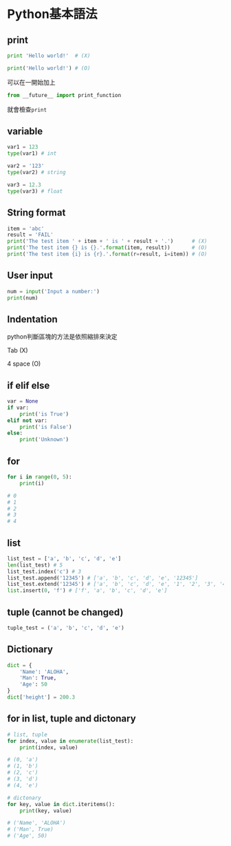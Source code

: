 # Python基本語法

## print
```python
print 'Hello world!'  # (X)
```
```python
print('Hello world!') # (O)
```

可以在一開始加上
```python
from __future__ import print_function
```
就會檢查`print`

## variable
```python
var1 = 123
type(var1) # int
```
```python
var2 = '123'
type(var2) # string
```
```python
var3 = 12.3
type(var3) # float
```

## String format
```python
item = 'abc'
result = 'FAIL'
print('The test item ' + item + ' is ' + result + '.')      # (X)
print('The test item {} is {}.'.format(item, result))       # (O)
print('The test item {i} is {r}.'.format(r=result, i=item)) # (O)
```

## User input
```python
num = input('Input a number:')
print(num)
```

## Indentation
python判斷區塊的方法是依照縮排來決定

Tab     (X)

4 space (O)

## if elif else
```python
var = None
if var:
    print('is True')
elif not var:
    print('is False')
else:
    print('Unknown')
```

## for
```python
for i in range(0, 5):
    print(i)

# 0
# 1
# 2
# 3
# 4
```

## list
```python
list_test = ['a', 'b', 'c', 'd', 'e']
len(list_test) # 5
list_test.index('c') # 3
list_test.append('12345') # ['a', 'b', 'c', 'd', 'e', '12345']
list_test.extend('12345') # ['a', 'b', 'c', 'd', 'e', '1', '2', '3', '4', '5']
list.insert(0, 'f') # ['f', 'a', 'b', 'c', 'd', 'e']
```

## tuple (cannot be changed)
```python
tuple_test = ('a', 'b', 'c', 'd', 'e')
```

## Dictionary
```python
dict = {
    'Name': 'ALOHA',
    'Man': True,
    'Age': 50
}
dict['height'] = 200.3
```

## for in list, tuple and dictonary
```python
# list, tuple
for index, value in enumerate(list_test):
    print(index, value)

# (0, 'a')
# (1, 'b')
# (2, 'c')
# (3, 'd')
# (4, 'e')

# dictonary
for key, value in dict.iteritems():
    print(key, value)

# ('Name', 'ALOHA')
# ('Man', True)
# ('Age', 50)
```
